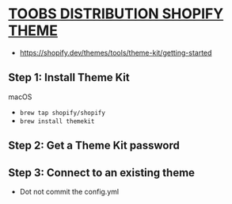 
# [TOOBS DISTRIBUTION SHOPIFY THEME](https://www.toobsdistribution.com/)

* https://shopify.dev/themes/tools/theme-kit/getting-started

## Step 1: Install Theme Kit

macOS
* `brew tap shopify/shopify`
* `brew install themekit`

## Step 2: Get a Theme Kit password

## Step 3: Connect to an existing theme

* Dot not commit the config.yml
